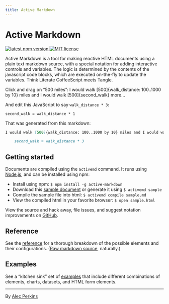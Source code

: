 ```yaml
---
title: Active Markdown
---
```


# Active Markdown

<a href="https://www.npmjs.com/package/active-markdown">
  <img src="https://img.shields.io/npm/v/active-markdown" alt="latest npm version">
</a> <a href="https://github.com/alecperkins/active-markdown/blob/main/LICENSE">
  <img src="https://img.shields.io/npm/l/active-markdown" alt="MIT license">
</a>

Active Markdown is a tool for making reactive HTML documents using a plain text markdown source, with a special notation for adding interactive controls and variables. The logic is determined by the contents of the javascript code blocks, which are executed on-the-fly to update the variables. Think Literate CoffeeScript meets Tangle.

Click and drag on “500 miles”: I would walk [500]{walk_distance: 100..1000 by 10} miles and I would walk [500]{second_walk} more…

And edit this JavaScript to say `walk_distance * 3`:

    second_walk = walk_distance * 1

That was generated from this markdown:

```markdown
I would walk [500]{walk_distance: 100..1000 by 10} miles and I would walk [500]{second_walk} more…

    second_walk = walk_distance * 3

```

## Getting started

Documents are compiled using the `activemd` command. It runs using [Node.js](http://nodejs.org/), and can be installed using npm:

- Install using npm: `$ npm install -g active-markdown`
- Download this [sample document](./sample.md) or generate it using `$ activemd sample`
- Compile the sample file into html: `$ activemd compile sample.md`
- View the compiled html in your favorite browser: `$ open sample.html`

View the source and hack away, file issues, and suggest notation improvements on [GitHub](https://github.com/alecperkins/active-markdown).


## Reference

See the [reference](./reference.html) for a thorough breakdown of the possible elements and their configurations. ([Raw markdown source](./reference.md), naturally.)

## Examples

See a “kitchen sink” set of [examples](./examples.html) that include different combinations of elements, charts, datasets, and HTML form elements.

- - -

By [Alec Perkins](https://alecperkins.net)
